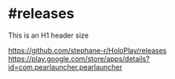 # #releases

This is an H1 header size

https://github.com/stephane-r/HoloPlay/releases
https://play.google.com/store/apps/details?id=com.pearlauncher.pearlauncher
